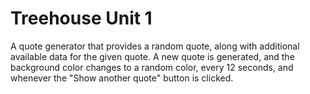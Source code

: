 # Treehouse Unit 1
A quote generator that provides a random quote, along with additional available data for the given quote. A new quote is generated, and the background color changes to a random color, every 12 seconds, and whenever the "Show another quote" button is clicked.
